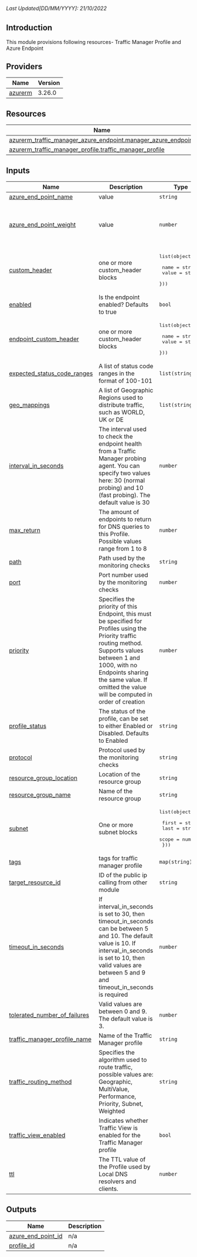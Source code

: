 <!-- BEGIN_TF_DOCS -->
###### Last Updated[DD/MM/YYYY]: 21/10/2022

##  Introduction 
This module provisions following resources- Traffic Manager Profile and Azure Endpoint

## Providers

| Name | Version |
|------|---------|
| <a name="provider_azurerm"></a> [azurerm](#provider\_azurerm) | 3.26.0 |

## Resources

| Name | Type |
|------|------|
| [azurerm_traffic_manager_azure_endpoint.manager_azure_endpoint](https://registry.terraform.io/providers/hashicorp/azurerm/latest/docs/resources/traffic_manager_azure_endpoint) | resource |
| [azurerm_traffic_manager_profile.traffic_manager_profile](https://registry.terraform.io/providers/hashicorp/azurerm/latest/docs/resources/traffic_manager_profile) | resource |

## Inputs

| Name | Description | Type | Default | Required |
|------|-------------|------|---------|:--------:|
| <a name="input_azure_end_point_name"></a> [azure\_end\_point\_name](#input\_azure\_end\_point\_name) | value | `string` | n/a | yes |
| <a name="input_azure_end_point_weight"></a> [azure\_end\_point\_weight](#input\_azure\_end\_point\_weight) | value | `number` | Valid values are between 1 and 1000 | No |
| <a name="input_custom_header"></a> [custom\_header](#input\_custom\_header) | one or more custom\_header blocks | <pre>list(object({<br>           <br>        name = string<br>        value = string<br>    }))</pre> | Null | No |
| <a name="input_enabled"></a> [enabled](#input\_enabled) | Is the endpoint enabled? Defaults to true | `bool` | true | No |
| <a name="input_endpoint_custom_header"></a> [endpoint\_custom\_header](#input\_endpoint\_custom\_header) | one or more custom\_header blocks | <pre>list(object({<br>           <br>        name    = string<br>        value   = string<br>    }))</pre> | Null | No |
| <a name="input_expected_status_code_ranges"></a> [expected\_status\_code\_ranges](#input\_expected\_status\_code\_ranges) | A list of status code ranges in the format of 100-101 | `list(string)` | n/a | No |
| <a name="input_geo_mappings"></a> [geo\_mappings](#input\_geo\_mappings) | A list of Geographic Regions used to distribute traffic, such as WORLD, UK or DE | `list(string)` | Null | No |
| <a name="input_interval_in_seconds"></a> [interval\_in\_seconds](#input\_interval\_in\_seconds) | The interval used to check the endpoint health from a Traffic Manager probing agent. You can specify two values here: 30 (normal probing) and 10 (fast probing). The default value is 30 | `number` | 30 | No |
| <a name="input_max_return"></a> [max\_return](#input\_max\_return) | The amount of endpoints to return for DNS queries to this Profile. Possible values range from 1 to 8 | `number` |values range from 1 to 8 | No |
| <a name="input_path"></a> [path](#input\_path) | Path used by the monitoring checks | `string` | Null | No |
| <a name="input_port"></a> [port](#input\_port) | Port number used by the monitoring checks | `number` | n/a | yes |
| <a name="input_priority"></a> [priority](#input\_priority) | Specifies the priority of this Endpoint, this must be specified for Profiles using the Priority traffic routing method. Supports values between 1 and 1000, with no Endpoints sharing the same value. If omitted the value will be computed in order of creation | `number` | n/a | yes |
| <a name="input_profile_status"></a> [profile\_status](#input\_profile\_status) | The status of the profile, can be set to either Enabled or Disabled. Defaults to Enabled | `string` | Enabled | no |
| <a name="input_protocol"></a> [protocol](#input\_protocol) | Protocol used by the monitoring checks | `string` | n/a | yes |
| <a name="input_resource_group_location"></a> [resource\_group\_location](#input\_resource\_group\_location) | Location of the resource group | `string` | n/a | yes |
| <a name="input_resource_group_name"></a> [resource\_group\_name](#input\_resource\_group\_name) | Name of the resource group | `string` | n/a | yes |
| <a name="input_subnet"></a> [subnet](#input\_subnet) | One or more subnet blocks | <pre>list(object({<br><br>        first = string<br>        last  = string<br>        scope = number<br>    }))</pre> | null | No |
| <a name="input_tags"></a> [tags](#input\_tags) | tags for traffic manager profile | `map(string)` | n/a | yes |
| <a name="input_target_resource_id"></a> [target\_resource\_id](#input\_target\_resource\_id) | ID of the public ip calling from other module | `string` | n/a | yes |
| <a name="input_timeout_in_seconds"></a> [timeout\_in\_seconds](#input\_timeout\_in\_seconds) |  If interval\_in\_seconds is set to 30, then timeout\_in\_seconds can be between 5 and 10. The default value is 10. If interval\_in\_seconds is set to 10, then valid values are between 5 and 9 and timeout\_in\_seconds is required | `number` | n/a | No |
| <a name="input_tolerated_number_of_failures"></a> [tolerated\_number\_of\_failures](#input\_tolerated\_number\_of\_failures) | Valid values are between 0 and 9. The default value is 3. | `number` | 3 | No |
| <a name="input_traffic_manager_profile_name"></a> [traffic\_manager\_profile\_name](#input\_traffic\_manager\_profile\_name) | Name of the Traffic Manager profile | `string` | n/a | yes |
| <a name="input_traffic_routing_method"></a> [traffic\_routing\_method](#input\_traffic\_routing\_method) | Specifies the algorithm used to route traffic, possible values are: Geographic, MultiValue, Performance, Priority, Subnet, Weighted | `string` | n/a | yes |
| <a name="input_traffic_view_enabled"></a> [traffic\_view\_enabled](#input\_traffic\_view\_enabled) | Indicates whether Traffic View is enabled for the Traffic Manager profile | `bool` | Null | No |
| <a name="input_ttl"></a> [ttl](#input\_ttl) | The TTL value of the Profile used by Local DNS resolvers and clients. | `number` | n/a | yes |

## Outputs

| Name | Description |
|------|-------------|
| <a name="output_azure_end_point_id"></a> [azure\_end\_point\_id](#output\_azure\_end\_point\_id) | n/a |
| <a name="output_profile_id"></a> [profile\_id](#output\_profile\_id) | n/a |
<!-- END_TF_DOCS -->